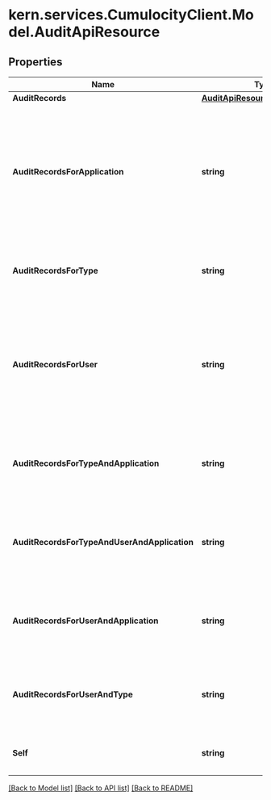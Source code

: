 # kern.services.CumulocityClient.Model.AuditApiResource

## Properties

Name | Type | Description | Notes
------------ | ------------- | ------------- | -------------
**AuditRecords** | [**AuditApiResourceAuditRecords**](AuditApiResourceAuditRecords.md) |  | [optional] 
**AuditRecordsForApplication** | **string** | Read-only collection of audit records for a specific application. The placeholder {application} must be the name of a registered application. | [optional] 
**AuditRecordsForType** | **string** | Read-only collection of audit records for a specific type. | [optional] 
**AuditRecordsForUser** | **string** | Read-only collection of audit records for a specific user. The placeholder {user} must be a username of a registered user. | [optional] 
**AuditRecordsForTypeAndApplication** | **string** | Read-only collection of audit records for specific type and application. | [optional] 
**AuditRecordsForTypeAndUserAndApplication** | **string** | Read-only collection of audit records for specific type, user and application. | [optional] 
**AuditRecordsForUserAndApplication** | **string** | Read-only collection of audit records for specific user and application. | [optional] 
**AuditRecordsForUserAndType** | **string** | Read-only collection of audit records for specific user and type. | [optional] 
**Self** | **string** | A URL linking to this resource. | [optional] [readonly] 

[[Back to Model list]](../README.md#documentation-for-models) [[Back to API list]](../README.md#documentation-for-api-endpoints) [[Back to README]](../README.md)

